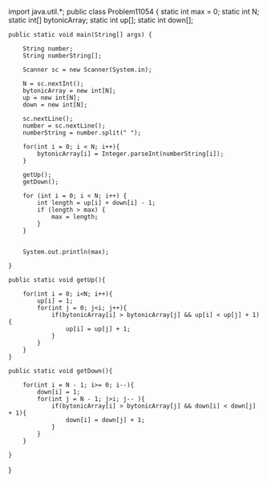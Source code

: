 import java.util.*;
public class Problem11054 {
    static int max = 0;
    static int N;
    static int[] bytonicArray;
    static int up[];
    static int down[];

    public static void main(String[] args) {

        String number;
        String numberString[];

        Scanner sc = new Scanner(System.in);

        N = sc.nextInt();
        bytonicArray = new int[N];
        up = new int[N];
        down = new int[N];

        sc.nextLine();
        number = sc.nextLine();
        numberString = number.split(" ");

        for(int i = 0; i < N; i++){
            bytonicArray[i] = Integer.parseInt(numberString[i]);
        }

        getUp();
        getDown();

        for (int i = 0; i < N; i++) {
            int length = up[i] + down[i] - 1;
            if (length > max) {
                max = length;
            }
        }


        System.out.println(max);

    }

    public static void getUp(){

        for(int i = 0; i<N; i++){
            up[i] = 1;
            for(int j = 0; j<i; j++){
                if(bytonicArray[i] > bytonicArray[j] && up[i] < up[j] + 1){
                    up[i] = up[j] + 1;
                }
            }
        }
    }

    public static void getDown(){

        for(int i = N - 1; i>= 0; i--){
            down[i] = 1;
            for(int j = N - 1; j>i; j-- ){
                if(bytonicArray[i] > bytonicArray[j] && down[i] < down[j] + 1){
                    down[i] = down[j] + 1;
                }
            }
        }

    }
}

<!-- getUp() 함수와 getDown() 함수는 각각 배열의 요소들에 대해 최대 증가 부분 수열과 최대 감소 부분 수열을 계산하는 함수입니다. 이 두 함수의 시간 복잡도는 O(N^2)입니다. 각 요소마다 이전 요소들을 비교하여 최대 증가 부분 수열과 최대 감소 부분 수열을 구하기 때문입니다.

따라서 getUp() 함수와 getDown() 함수를 호출하는 부분에서의 시간 복잡도는 모두 O(N^2)입니다. 이 부분은 반복문이 두 번 중첩되기 때문에 시간 복잡도가 O(N^2)이 됩니다.

따라서 전체 코드의 시간 복잡도는 O(N^2)입니다. 이 코드에서 N의 크기가 커지면 계산 시간이 크게 증가하게 됩니다. N이 큰 경우에는 더 효율적인 알고리즘을 사용하는 것이 좋을 수 있습니다. -->